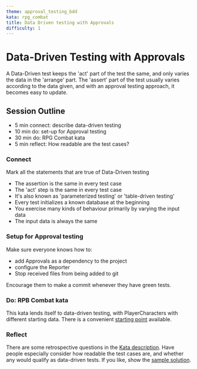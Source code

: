 ```yaml
---
theme: approval_testing_bdd
kata: rpg_combat
title: Data Driven testing with Approvals
difficulty: 1
---
```


# Data-Driven Testing with Approvals

A Data-Driven test keeps the 'act' part of the test the same, and only varies the data in the 'arrange' part. The 'assert' part of the test usually varies according to the data given, and with an approval testing approach, it becomes easy to update.

## Session Outline
 
* 5 min connect: describe data-driven testing
* 10 min do: set-up for Approval testing
* 30 min do: RPG Combat kata  
* 5 min reflect: How readable are the test cases?

### Connect
Mark all the statements that are true of Data-Driven testing

- The assertion is the same in every test case
- The 'act' step is the same in every test case
- It's also known as 'parameterized testing' or 'table-driven testing'
- Every test initializes a known database at the beginning
- You exercise many kinds of behaviour primarily by varying the input data
- The input data is always the same

### Setup for Approval testing
Make sure everyone knows how to:

- add Approvals as a dependency to the project
- configure the Reporter
- Stop received files from being added to git

Encourage them to make a commit whenever they have green tests.

### Do: RPB Combat kata
This kata lends itself to data-driven testing, with PlayerCharacters with different starting data. There is a convenient [starting point](https://github.com/emilybache/RPG-Combat-Approval-Kata) available.

### Reflect
There are some retrospective questions in the [Kata description](/kata_descriptions/rpg_combat.html). Have people especially consider how readable the test cases are, and whether any would qualify as data-driven tests. If you like, show the [sample solution](https://github.com/emilybache/RPG-Combat-Approval-Kata/tree/sample_solution).
